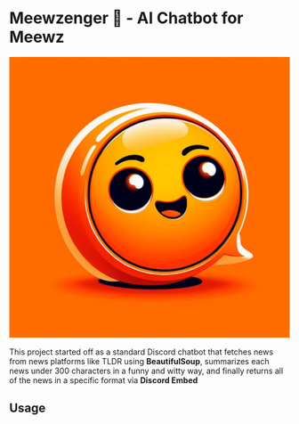 # Meewzenger 🍊 - AI Chatbot for Meewz

![](./meewzenger-logo.jpg)

This project started off as a standard Discord chatbot that fetches news from news platforms like TLDR using **BeautifulSoup**, summarizes each news under 300 characters in a funny and witty way, and finally returns all of the news in a specific format via **Discord Embed**

## Usage

